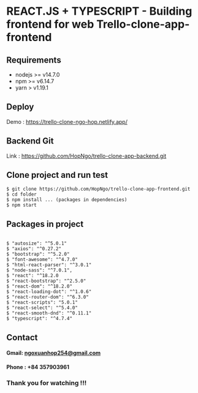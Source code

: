 # REACT.JS + TYPESCRIPT - Building frontend for web Trello-clone-app-frontend

## Requirements

* nodejs >= v14.7.0
* npm >= v6.14.7
* yarn > v1.19.1

## Deploy

Demo : https://trello-clone-ngo-hop.netlify.app/

## Backend Git

Link : https://github.com/HopNgo/trello-clone-app-backend.git


## Clone project and run test

```
$ git clone https://github.com/HopNgo/trello-clone-app-frontend.git
$ cd folder
$ npm install ... (packages in dependencies)
$ npm start

```

## Packages in project

```

$ "autosize": "^5.0.1"
$ "axios": "^0.27.2"
$ "bootstrap": "^5.2.0"
$ "font-awesome": "^4.7.0"
$ "html-react-parser": "^3.0.1"
$ "node-sass": "^7.0.1",
$ "react": "^18.2.0
$ "react-bootstrap": "^2.5.0"
$ "react-dom": "^18.2.0"
$ "react-loading-dot": "^1.0.6"
$ "react-router-dom": "^6.3.0"
$ "react-scripts": "5.0.1"
$ "react-select": "^5.4.0"
$ "react-smooth-dnd": "^0.11.1"
$ "typescript": "^4.7.4"

```

## Contact

#### Gmail: ngoxuanhop254@gmail.com
#### Phone : +84 357903961

### Thank you for watching !!!
